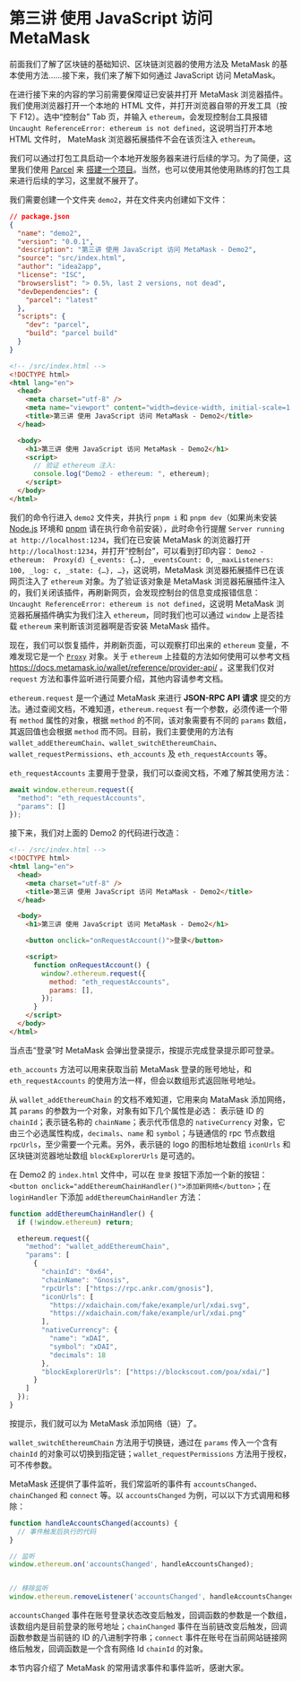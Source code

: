 # 第三讲 使用 JavaScript 访问 MetaMask

前面我们了解了区块链的基础知识、区块链浏览器的使用方法及 MetaMask 的基本使用方法……接下来，我们来了解下如何通过 JavaScript 访问 MetaMask。

在进行接下来的内容的学习前需要保障证已安装并打开 MetaMask 浏览器插件。我们使用浏览器打开一个本地的 HTML 文件，并打开浏览器自带的开发工具（按下 F12）。选中“控制台” Tab 页，并输入 `ethereum`，会发现控制台工具报错 `Uncaught ReferenceError: ethereum is not defined`，这说明当打开本地 HTML 文件时， MateMask 浏览器拓展插件不会在该页注入 `ethereum`。

我们可以通过打包工具启动一个本地开发服务器来进行后续的学习。为了简便，这里我们使用 [Parcel](https://parceljs.org/) 来 [搭建一个项目](https://parceljs.org/getting-started/webapp/)。当然，也可以使用其他使用熟练的打包工具来进行后续的学习，这里就不展开了。

我们需要创建一个文件夹 `demo2`，并在文件夹内创建如下文件：

```json
// package.json
{
  "name": "demo2",
  "version": "0.0.1",
  "description": "第三讲 使用 JavaScript 访问 MetaMask - Demo2",
  "source": "src/index.html",
  "author": "idea2app",
  "license": "ISC",
  "browserslist": "> 0.5%, last 2 versions, not dead",
  "devDependencies": {
    "parcel": "latest"
  },
  "scripts": {
    "dev": "parcel",
    "build": "parcel build"
  }
}
```

```html
<!-- /src/index.html -->
<!DOCTYPE html>
<html lang="en">
  <head>
    <meta charset="utf-8" />
    <meta name="viewport" content="width=device-width, initial-scale=1.0" />
    <title>第三讲 使用 JavaScript 访问 MetaMask - Demo2</title>
  </head>

  <body>
    <h1>第三讲 使用 JavaScript 访问 MetaMask - Demo2</h1>
    <script>
      // 验证 ethereum 注入:
      console.log("Demo2 - ethereum: ", ethereum);
    </script>
  </body>
</html>
```

我们的命令行进入 `demo2` 文件夹，并执行 `pnpm i` 和 `pnpm dev`（如果尚未安装 [Node.js](https://nodejs.org/en) 环境和 [pnpm](https://pnpm.io/) 请在执行命令前安装），此时命令行提醒 `Server running at http://localhost:1234`，我们在已安装 MetaMask 的浏览器打开 `http://localhost:1234`，并打开“控制台”，可以看到打印内容： `Demo2 - ethereum:  Proxy(d) {_events: {…}, _eventsCount: 0, _maxListeners: 100, _log: c, _state: {…}, …}`，这说明，MetaMask 浏览器拓展插件已在该网页注入了 `ethereum` 对象。为了验证该对象是 MetaMask 浏览器拓展插件注入的，我们关闭该插件，再刷新网页，会发现控制台的信息变成报错信息：`Uncaught ReferenceError: ethereum is not defined`，这说明 MetaMask 浏览器拓展插件确实为我们注入 `ethereum`，同时我们也可以通过 `window` 上是否挂载 `ethereum` 来判断该浏览器啊是否安装 MetaMask 插件。

现在，我们可以恢复插件，并刷新页面，可以观察打印出来的 `ethereum` 变量，不难发现它是一个 [`Proxy`](https://developer.mozilla.org/zh-CN/docs/Web/JavaScript/Reference/Global_Objects/Proxy) 对象。关于 `ethereum` 上挂载的方法如何使用可以参考文档 https://docs.metamask.io/wallet/reference/provider-api/ 。这里我们仅对 `request` 方法和事件监听进行简要介绍，其他内容请参考文档。

`ethereum.request` 是一个通过 MetaMask 来进行 **JSON-RPC API 请求** 提交的方法。通过查阅文档，不难知道，`ethereum.request` 有一个参数，必须传递一个带有 `method` 属性的对象，根据 `method` 的不同，该对象需要有不同的 `params` 数组，其返回值也会根据 `method` 而不同。目前，我们主要使用的方法有 `wallet_addEthereumChain`、`wallet_switchEthereumChain`、`wallet_requestPermissions`、`eth_accounts` 及 `eth_requestAccounts` 等。

`eth_requestAccounts` 主要用于登录，我们可以查阅文档，不难了解其使用方法：

```javaScript
await window.ethereum.request({
  "method": "eth_requestAccounts",
  "params": []
});
```

接下来，我们对上面的 Demo2 的代码进行改造：

```html
<!-- /src/index.html -->
<!DOCTYPE html>
<html lang="en">
  <head>
    <meta charset="utf-8" />
    <title>第三讲 使用 JavaScript 访问 MetaMask - Demo2</title>
  </head>

  <body>
    <h1>第三讲 使用 JavaScript 访问 MetaMask - Demo2</h1>

    <button onclick="onRequestAccount()">登录</button>

    <script>
      function onRequestAccount() {
        window?.ethereum.request({
          method: "eth_requestAccounts",
          params: [],
        });
      }
    </script>
  </body>
</html>
```

当点击“登录”时 MetaMask 会弹出登录提示，按提示完成登录提示即可登录。

`eth_accounts` 方法可以用来获取当前 MetaMask 登录的账号地址，和 `eth_requestAccounts` 的使用方法一样，但会以数组形式返回账号地址。

从 `wallet_addEthereumChain` 的文档不难知道，它用来向 MataMask 添加网络，其 `params` 的参数为一个对象，对象有如下几个属性是必选： 表示链 ID 的 `chainId`；表示链名称的 `chainName`；表示代币信息的 `nativeCurrency` 对象，它由三个必选属性构成，`decimals`、`name` 和 `symbol`；与链通信的 rpc 节点数组 `rpcUrls`，至少需要一个元素。另外，表示链的 logo 的图标地址数组 `iconUrls` 和区块链浏览器地址数组 `blockExplorerUrls` 是可选的。

在 Demo2 的 `index.html` 文件中，可以在 `登录` 按钮下添加一个新的按钮：`<button onclick="addEthereumChainHandler()">添加新网络</button>`；在 `loginHandler` 下添加 `addEthereumChainHandler` 方法：

```javaScript
function addEthereumChainHandler() {
  if (!window.ethereum) return;

  ethereum.request({
    "method": "wallet_addEthereumChain",
    "params": [
      {
        "chainId": "0x64",
        "chainName": "Gnosis",
        "rpcUrls": ["https://rpc.ankr.com/gnosis"],
        "iconUrls": [
          "https://xdaichain.com/fake/example/url/xdai.svg",
          "https://xdaichain.com/fake/example/url/xdai.png"
        ],
        "nativeCurrency": {
          "name": "xDAI",
          "symbol": "xDAI",
          "decimals": 18
        },
        "blockExplorerUrls": ["https://blockscout.com/poa/xdai/"]
      }
    ]
  });
}
```
按提示，我们就可以为 MetaMask 添加网络（链）了。

`wallet_switchEthereumChain` 方法用于切换链，通过在 `params` 传入一个含有 `chainId` 的对象可以切换到指定链；`wallet_requestPermissions` 方法用于授权，可不传参数。

MetaMask 还提供了事件监听，我们常监听的事件有 `accountsChanged`、`chainChanged` 和 `connect` 等。以 `accountsChanged` 为例，可以以下方式调用和移除：
```javaScript
function handleAccountsChanged(accounts) {
  // 事件触发后执行的代码
}

// 监听
window.ethereum.on('accountsChanged', handleAccountsChanged);


// 移除监听
window.ethereum.removeListener('accountsChanged', handleAccountsChanged);
```

`accountsChanged` 事件在账号登录状态改变后触发，回调函数的参数是一个数组，该数组内是目前登录的账号地址；`chainChanged` 事件在当前链改变后触发，回调函数参数是当前链的 ID 的八进制字符串；`connect` 事件在账号在当前网站链接网络后触发，回调函数是一个含有网络 Id `chainId` 的对象。

本节内容介绍了 MetaMask 的常用请求事件和事件监听，感谢大家。

